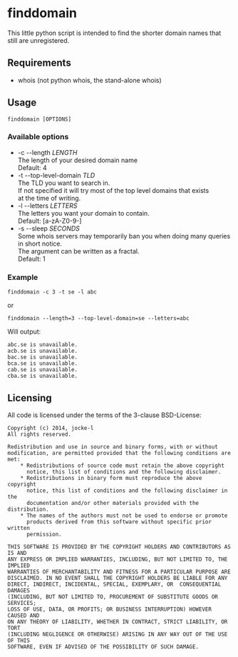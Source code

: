 finddomain
======

This little python script is intended to find the shorter domain names
that still are unregistered.

## Requirements

  * whois (not python whois, the stand-alone whois)

## Usage

    finddomain [OPTIONS]

### Available options
  * -c --length _LENGTH_  
     The length of your desired domain name  
     Default: 4
  * -t --top-level-domain _TLD_  
    The TLD you want to search in.  
    If not specified it will try most of the top level domains that exists  
    at the time of writing.
  * -l --letters _LETTERS_  
    The letters you want your domain to contain.  
    Default: [a-zA-Z0-9-]
  * -s --sleep _SECONDS_  
    Some whois servers may temporarily ban you when doing many queries in short notice.  
    The argument can be written as a fractal.  
    Default: 1
      
### Example
    finddomain -c 3 -t se -l abc  

or

    finddomain --length=3 --top-level-domain=se --letters=abc

Will output:  

    abc.se is unavailable.
    acb.se is unavailable.
    bac.se is unavailable.
    bca.se is unavailable.
    cab.se is unavailable.
    cba.se is unavailable.

## Licensing

All code is licensed under the terms of the 3-clause BSD-License:

    Copyright (c) 2014, jocke-l
    All rights reserved.

    Redistribution and use in source and binary forms, with or without
    modification, are permitted provided that the following conditions are met:
        * Redistributions of source code must retain the above copyright
          notice, this list of conditions and the following disclaimer.
        * Redistributions in binary form must reproduce the above copyright
          notice, this list of conditions and the following disclaimer in the
          documentation and/or other materials provided with the distribution.
        * The names of the authors must not be used to endorse or promote
          products derived from this software without specific prior written
          permission.
      
    THIS SOFTWARE IS PROVIDED BY THE COPYRIGHT HOLDERS AND CONTRIBUTORS AS IS AND
    ANY EXPRESS OR IMPLIED WARRANTIES, INCLUDING, BUT NOT LIMITED TO, THE IMPLIED
    WARRANTIES OF MERCHANTABILITY AND FITNESS FOR A PARTICULAR PURPOSE ARE
    DISCLAIMED. IN NO EVENT SHALL THE COPYRIGHT HOLDERS BE LIABLE FOR ANY
    DIRECT, INDIRECT, INCIDENTAL, SPECIAL, EXEMPLARY, OR  CONSEQUENTIAL DAMAGES
    (INCLUDING, BUT NOT LIMITED TO, PROCUREMENT OF SUBSTITUTE GOODS OR SERVICES;
    LOSS OF USE, DATA, OR PROFITS; OR BUSINESS INTERRUPTION) HOWEVER CAUSED AND
    ON ANY THEORY OF LIABILITY, WHETHER IN CONTRACT, STRICT LIABILITY, OR TORT
    (INCLUDING NEGLIGENCE OR OTHERWISE) ARISING IN ANY WAY OUT OF THE USE OF THIS
    SOFTWARE, EVEN IF ADVISED OF THE POSSIBILITY OF SUCH DAMAGE.
